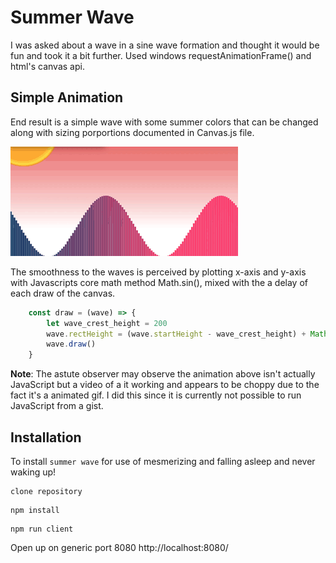 # Summer Wave

I was asked about a wave in a sine wave formation and thought it would be fun and took it a bit further. Used windows requestAnimationFrame() and html's canvas api.

## Simple Animation

End result is a simple wave with some summer colors that can be changed along with sizing porportions documented in Canvas.js file.

![alt text](/wave.gif)

The smoothness to the waves is perceived by plotting x-axis and y-axis with Javascripts core math method Math.sin(), mixed with the a delay 
of each draw of the canvas. 

```js
    const draw = (wave) => {
        let wave_crest_height = 200
        wave.rectHeight = (wave.startHeight - wave_crest_height) + Math.sin(wave.progress) * wave_crest_height
        wave.draw()
    }
```

**Note**: The astute observer may observe the animation above isn't actually JavaScript but a video of a it working and appears to be choppy due to the fact it's a animated gif. I did this since it is currently not possible to run JavaScript from a gist.

## Installation 

To install `summer wave` for use of mesmerizing and falling asleep and never waking up!

```
clone repository
```

```
npm install
```

```
npm run client
```

Open up on generic port 8080
http://localhost:8080/